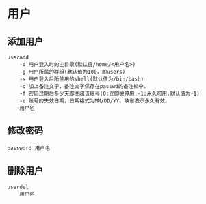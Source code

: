 # 用户

## 添加用户
```
useradd
    -d 用户登入时的主目录(默认值/home/<用户名>)
    -g 用户所属的群组(默认值为100，即users)
    -s 用户登入后所使用的shell(默认值为/bin/bash)
    -c 加上备注文字，备注文字保存在passwd的备注栏中。
    -f 密码过期后多少天即关闭该账号(0:立即被停用,-1:永久可用.默认值为-1)
    -e 账号的失效日期，日期格式为MM/DD/YY。缺省表示永久有效。
    用户名
```

## 修改密码
`password 用户名`

## 删除用户
```
userdel
    用户名
```
